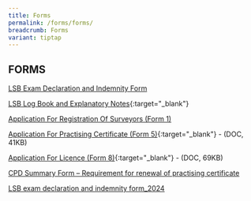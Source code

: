 ```yaml
---
title: Forms
permalink: /forms/forms/
breadcrumb: Forms
variant: tiptap
---
```

<h2>FORMS</h2>
<p><a href="/files/lsb_exam_declaration_indemnity_form_2023.pdf" rel="noopener noreferrer nofollow" target="_blank">LSB Exam Declaration and Indemnity Form</a>
</p>
<p><a href="/files/LSBLogBookandExplanatoryNotes-v1.3.docx" rel="noopener noreferrer nofollow" target="_blank">LSB Log Book and Explanatory Notes</a>{:target="_blank"}</p>
<p><a href="https://go.gov.sg/application-for-registration-of-surveyors-form-1" rel="noopener noreferrer nofollow" target="_blank">Application For Registration Of Surveyors (Form 1)</a> 
<br>
</p>
<p><a href="/files/linkclickbc26.doc" rel="noopener noreferrer nofollow" target="_blank">Application For Practising Certificate (Form 5)</a>{:target="_blank"}
- (DOC, 41KB)</p>
<p><a href="/files/linkclick32a1.doc" rel="noopener noreferrer nofollow" target="_blank">Application For Licence (Form 8)</a>{:target="_blank"}
- (DOC, 69KB)</p>
<p><a href="/files/CPD_Summary_Form_Apr2022_Final_Published.pdf" rel="noopener noreferrer nofollow" target="_blank">CPD Summary Form – Requirement for renewal of practising certificate</a>
</p>
<p><a href="/files/LSB_Exam_Declaration_and_Indemnity_Form_2024.pdf" rel="noopener noreferrer nofollow" target="_blank">LSB exam declaration and indemnity form_2024</a>
</p>